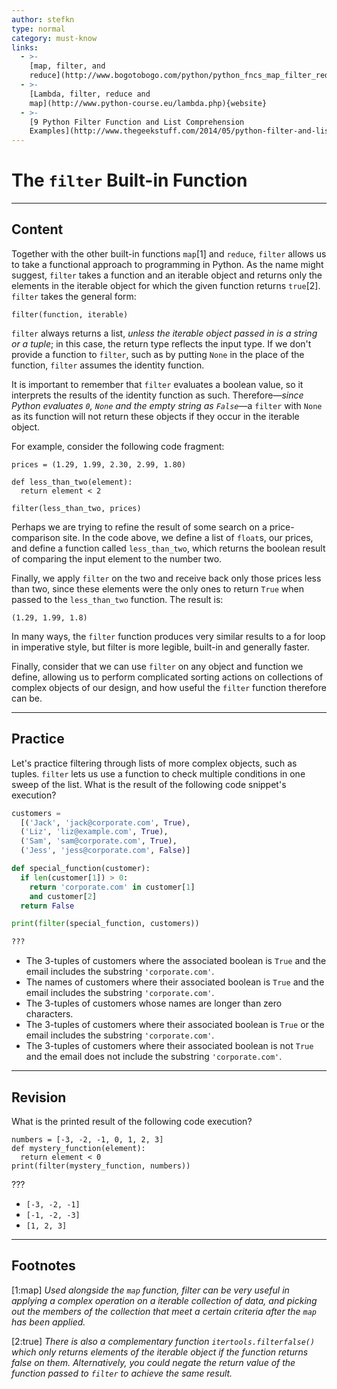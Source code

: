 ```yaml
---
author: stefkn
type: normal
category: must-know
links:
  - >-
    [map, filter, and
    reduce](http://www.bogotobogo.com/python/python_fncs_map_filter_reduce.php){website}
  - >-
    [Lambda, filter, reduce and
    map](http://www.python-course.eu/lambda.php){website}
  - >-
    [9 Python Filter Function and List Comprehension
    Examples](http://www.thegeekstuff.com/2014/05/python-filter-and-list){website}
---
```


# The `filter` Built-in Function


---

## Content

Together with the other built-in functions `map`[1] and `reduce`, `filter` allows us to take a functional approach to programming in Python. As the name might suggest, `filter` takes a function and an iterable object and returns only the elements in the iterable object for which the given function returns `true`[2]. `filter` takes the general form:

```plain-text
filter(function, iterable)
```

`filter` always returns a list, *unless the iterable object passed in is a string or a tuple*; in this case, the return type reflects the input type. If we don't provide a function to `filter`, such as by putting `None` in the place of the function, `filter` assumes the identity function.

It is important to remember that `filter` evaluates a boolean value, so it interprets the results of the identity function as such. Therefore—*since Python evaluates `0`, `None` and the empty string as `False`*—a `filter` with `None` as its function will not return these objects if they occur in the iterable object.

For example, consider the following code fragment:

```plain-text
prices = (1.29, 1.99, 2.30, 2.99, 1.80)

def less_than_two(element):
  return element < 2

filter(less_than_two, prices)
```

Perhaps we are trying to refine the result of some search on a price-comparison site. In the code above, we define a list of `float`s, our prices, and define a function called `less_than_two`, which returns the boolean result of comparing the input element to the number two.

Finally, we apply `filter` on the two and receive back only those prices less than two, since these elements were the only ones to return `True` when passed to the `less_than_two` function. The result is:

```plain-text
(1.29, 1.99, 1.8)
```

In many ways, the `filter` function produces very similar results to a for loop in imperative style, but filter is more legible, built-in and generally faster.

Finally, consider that we can use `filter` on any object and function we define, allowing us to perform complicated sorting actions on collections of complex objects of our design, and how useful the `filter` function therefore can be.


---

## Practice

Let's practice filtering through lists of more complex objects, such as tuples. `filter` lets us use a function to check multiple conditions in one sweep of the list. What is the result of the following code snippet's execution?

```python
customers =
  [('Jack', 'jack@corporate.com', True),
  ('Liz', 'liz@example.com', True),
  ('Sam', 'sam@corporate.com', True),
  ('Jess', 'jess@corporate.com', False)]

def special_function(customer):
  if len(customer[1]) > 0:
    return 'corporate.com' in customer[1]
    and customer[2]
  return False

print(filter(special_function, customers))

???
```

- The 3-tuples of customers where the associated boolean is `True` and the email includes the substring `'corporate.com'`.
- The names of customers where their associated boolean is `True` and the email includes the substring `'corporate.com'`.
- The 3-tuples of customers whose names are longer than zero characters.
- The 3-tuples of customers where their associated boolean is `True` or the email includes the substring `'corporate.com'`.
- The 3-tuples of customers where their associated boolean is not `True` and the email does not include the substring `'corporate.com'`.


---

## Revision

What is the printed result of the following code execution?

```plain-text
numbers = [-3, -2, -1, 0, 1, 2, 3]
def mystery_function(element):
  return element < 0
print(filter(mystery_function, numbers))
```

???

- `[-3, -2, -1]`
- `[-1, -2, -3]`
- `[1, 2, 3]`


---

## Footnotes

[1:map]
*Used alongside the `map` function, filter can be very useful in applying a complex operation on a iterable collection of data, and picking out the members of the collection that meet a certain criteria after the `map` has been applied.*

[2:true]
*There is also a complementary function `itertools.filterfalse()` which only returns elements of the iterable object if the function returns false on them. Alternatively, you could negate the return value of the function passed to `filter` to achieve the same result.*
